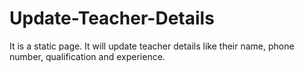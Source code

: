 # Update-Teacher-Details
It is a static page. It will update teacher details like their name, phone number, qualification and experience.
